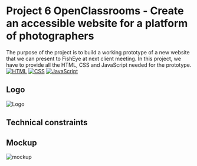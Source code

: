 
# Project 6 OpenClassrooms - Create an accessible website for a platform of photographers

The purpose of the project is to build a working prototype of a new website that we can present to FishEye at next client meeting. 
In this project, we have to provide all the HTML, CSS and JavaScript needed for the prototype. [![HTML](https://img.shields.io/badge/HTML-HyperText%20Markup%20Language-orange)](https://developer.mozilla.org/fr/docs/Learn/HTML)
[![CSS](https://img.shields.io/badge/CSS-Cascading%20Style%20Sheets-blue)](https://developer.mozilla.org/fr/docs/Web/CSS)
[![JavaScript](https://img.shields.io/badge/JS-JavaScript-yellow)](https://www.javascript.com/)



## Logo
![Logo](https://github.com/yxwangOCR/YixuanWANG_P6_08122021_Fisheye/blob/8758ade74fe1cbf2f914481fc687cf817f907ef4/assets/images/logo.png)


## Technical constraints


## Mockup
![mockup](https://github.com/yxwangOCR/YixuanWANG_P6_08122021_Fisheye/blob/main/assets/mockup.png)



